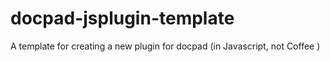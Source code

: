 docpad-jsplugin-template
========================

A template for creating a new plugin for docpad (in Javascript, not Coffee )
